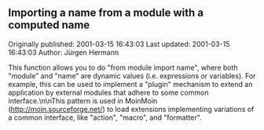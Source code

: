 ## Importing a name from a module with a computed name 
Originally published: 2001-03-15 16:43:03 
Last updated: 2001-03-15 16:43:03 
Author: Jürgen Hermann 
 
This function allows you to do "from module import name", where both "module" and "name" are dynamic values (i.e. expressions or variables). For example, this can be used to implement a "plugin" mechanism to extend an application by external modules that adhere to some common interface.\n\nThis pattern is used in MoinMoin (http://moin.sourceforge.net/) to load extensions implementing variations of a common interface, like "action", "macro", and "formatter".